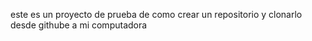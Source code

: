 este es un proyecto de prueba de como crear un repositorio y clonarlo desde githube a mi computadora 

